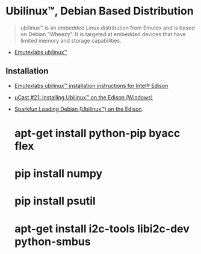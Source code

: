 Ubilinux™, Debian Based Distribution
==

> ubilinux™ is an embedded Linux distribution from Emutex and is based on Debian "Wheezy". It is targeted at embedded devices that have limited memory and storage capabilities.

- [Emutexlabs ubilinux™](http://www.emutexlabs.com/ubilinux)

## Installation

- [Emutexlabs ubilinux™ installation instructions for Intel® Edison](http://www.emutexlabs.com/ubilinux/29-ubilinux/218-ubilinux-installation-instructions-for-intel-edison)
- [µCast #21: Installing Ubilinux™ on the Edison (Windows)](https://www.youtube.com/watch?v=BSnXjuttSgY)
- [Sparkfun Loading Debian (Ubilinux™) on the Edison](https://learn.sparkfun.com/tutorials/loading-debian-ubilinux-on-the-edison)


    # apt-get install python-pip byacc flex
    # pip install numpy
    # pip install psutil
    # apt-get install i2c-tools libi2c-dev python-smbus

